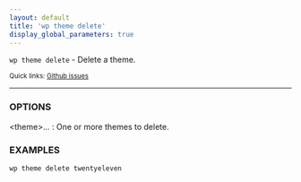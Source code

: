 ```yaml
---
layout: default
title: 'wp theme delete'
display_global_parameters: true
---
```


`wp theme delete` - Delete a theme.

<small>Quick links: <a href="https://github.com/wp-cli/wp-cli/issues?q=is%3Aopen+label%3Acommand%3Atheme-delete+sort%3Aupdated-desc">Github issues</a></small>

<hr />

### OPTIONS

&lt;theme&gt;...
: One or more themes to delete.

### EXAMPLES

    wp theme delete twentyeleven



